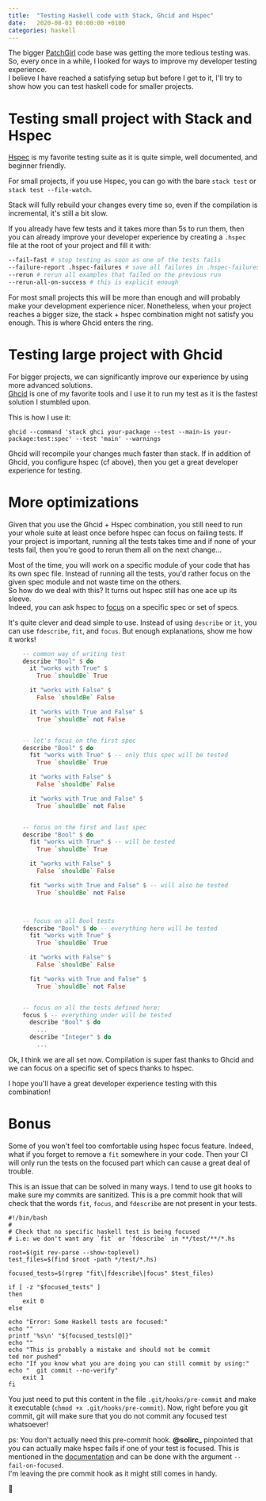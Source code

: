 ```yaml
---
title:  "Testing Haskell code with Stack, Ghcid and Hspec"
date:   2020-08-03 00:00:00 +0100
categories: haskell
---
```


The bigger [PatchGirl](github.com/patchgirl/patchgirl) code base was getting the more tedious testing was. So, every once in a while, I looked for ways to improve my developer testing experience.<br/> I believe I have reached a satisfying setup but before I get to it, I'll try to show how you can test haskell code for smaller projects.

# Testing small project with Stack and Hspec

[Hspec](https://hspec.github.io/) is my favorite testing suite as it is quite simple, well documented, and beginner friendly.

For small projects, if you use Hspec, you can go with the bare `stack test` or `stack test --file-watch`.

Stack will fully rebuild your changes every time so, even if the compilation is incremental, it's still a bit slow.

If you already have few tests and it takes more than 5s to run them, then you can already improve your developer experience by creating a `.hspec` file at the root of your project and fill it with:

```bash
--fail-fast # stop testing as soon as one of the tests fails
--failure-report .hspec-failures # save all failures in .hspec-failures, this is needed for below
--rerun # rerun all examples that failed on the previous run
--rerun-all-on-success # this is explicit enough
```

For most small projects this will be more than enough and will probably make your development experience nicer. Nonetheless, when your project reaches a bigger size, the stack + hspec combination might not satisfy you enough. This is where Ghcid enters the ring.

# Testing large project with Ghcid

For bigger projects, we can significantly improve our experience by using more advanced solutions.<br/>
[Ghcid](https://github.com/ndmitchell/ghcid) is one of my favorite tools and I use it to run my test as it is the fastest solution I stumbled upon.

This is how I use it:

`ghcid --command 'stack ghci your-package --test --main-is your-package:test:spec' --test 'main' --warnings`

Ghcid will recompile your changes much faster than stack. If in addition of Ghcid, you configure hspec (cf above), then you get a great developer experience for testing.<br/>

# More optimizations

Given that you use the Ghcid + Hspec combination, you still need to run your whole suite at least once before hspec can focus on failing tests.
If your project is important, running all the tests takes time and if none of your tests fail, then you're good to rerun them all on the next change...

Most of the time, you will work on a specific module of your code that has its own spec file. Instead of running all the tests, you'd rather focus on the given spec module and not waste time on the others.<br/>
So how do we deal with this? It turns out hspec still has one ace up its sleeve.<br/>
Indeed, you can ask hspec to [focus](http://hackage.haskell.org/package/hspec-2.7.1/docs/Test-Hspec.html#g:5) on a specific spec or set of specs.

It's quite clever and dead simple to use. Instead of using `describe` or `it`, you can use `fdescribe`, `fit`, and `focus`. But enough explanations, show me how it works!

```haskell
    -- common way of writing test
    describe "Bool" $ do
      it "works with True" $
        True `shouldBe` True

      it "works with False" $
        False `shouldBe` False

      it "works with True and False" $
        True `shouldBe` not False


    -- let's focus on the first spec
    describe "Bool" $ do
      fit "works with True" $ -- only this spec will be tested
        True `shouldBe` True

      it "works with False" $
        False `shouldBe` False

      it "works with True and False" $
        True `shouldBe` not False


    -- focus on the first and last spec
    describe "Bool" $ do
      fit "works with True" $ -- will be tested
        True `shouldBe` True

      it "works with False" $
        False `shouldBe` False

      fit "works with True and False" $ -- will also be tested
        True `shouldBe` not False



    -- focus on all Bool tests
    fdescribe "Bool" $ do -- everything here will be tested
      fit "works with True" $
        True `shouldBe` True

      it "works with False" $
        False `shouldBe` False

      fit "works with True and False" $
        True `shouldBe` not False


    -- focus on all the tests defined here:
    focus $ -- everything under will be tested
      describe "Bool" $ do
        ...
      describe "Integer" $ do
        ...

```

Ok, I think we are all set now. Compilation is super fast thanks to Ghcid and we can focus on a specific set of specs thanks to hspec.

I hope you'll have a great developer experience testing with this combination!

# Bonus

Some of you won't feel too comfortable using hspec focus feature. Indeed, what if you forget to remove a `fit` somewhere in your code. Then your CI will only run the tests on the focused part which can cause a great deal of trouble.

This is an issue that can be solved in many ways. I tend to use git hooks to make sure my commits are sanitized.
This is a pre commit hook that will check that the words `fit`, `focus`, and `fdescribe` are not present in your tests.

```
#!/bin/bash
#
# Check that no specific haskell test is being focused
# i.e: we don't want any `fit` or `fdescribe` in **/test/**/*.hs

root=$(git rev-parse --show-toplevel)
test_files=$(find $root -path */test/*.hs)

focused_tests=$(rgrep "fit\|fdescribe\|focus" $test_files)

if [ -z "$focused_tests" ]
then
    exit 0
else

echo "Error: Some Haskell tests are focused:"
echo ""
printf '%s\n' "${focused_tests[@]}"
echo ""
echo "This is probably a mistake and should not be commit
ted nor pushed"
echo "If you know what you are doing you can still commit by using:"
echo "  git commit --no-verify"
    exit 1
fi
```
You just need to put this content in the file `.git/hooks/pre-commit` and make it executable (`chmod +x .git/hooks/pre-commit`).
Now, right before you git commit, git will make sure that you do not commit any focused test whatsoever!

ps: You don't actually need this pre-commit hook. **@solirc_** pinpointed that you can actually make hspec fails if one of your test is focused. This is mentioned in the [documentation](https://hspec.github.io/options.html) and can be done with the argument `--fail-on-focused`.<br/>
I'm leaving the pre commit hook as it might still comes in handy.



:cactus:
